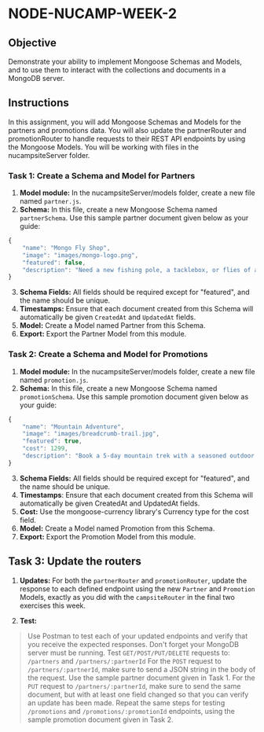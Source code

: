 # NODE-NUCAMP-WEEK-2
 
## Objective
Demonstrate your ability to implement Mongoose Schemas and Models, and to use them to interact with the collections and documents in a MongoDB server. 


## Instructions
In this assignment, you will add Mongoose Schemas and Models for the partners and promotions data. You will also update the partnerRouter and promotionRouter to handle requests to their REST API endpoints by using the Mongoose Models. You will be working with files in the nucampsiteServer folder.



### Task 1: Create a Schema and Model for Partners

1. **Model module:** In the nucampsiteServer/models folder, create a new file named `partner.js`.
2. **Schema:** In this file, create a new Mongoose Schema named `partnerSchema`. Use this sample partner document given below as your guide:
```javascript
{
    "name": "Mongo Fly Shop",
    "image": "images/mongo-logo.png",
    "featured": false,
    "description": "Need a new fishing pole, a tacklebox, or flies of all kinds? Stop by Mongo Fly Shop."
}
```
3. **Schema Fields:** All fields should be required except for "featured", and the name should be unique. 
4. **Timestamps:** Ensure that each document created from this Schema will automatically be given `CreatedAt` and `UpdatedAt` fields.
5. **Model:** Create a Model named Partner from this Schema. 
6. **Export:** Export the Partner Model from this module. 


### Task 2: Create a Schema and Model for Promotions

1. **Model module:** In the nucampsiteServer/models folder, create a new file named `promotion.js`.
2. **Schema:** In this file, create a new Mongoose Schema named `promotionSchema`. Use this sample promotion document given below as your guide:
```javascript
{
    "name": "Mountain Adventure",
    "image": "images/breadcrumb-trail.jpg",
    "featured": true,
    "cost": 1299,
    "description": "Book a 5-day mountain trek with a seasoned outdoor guide! Fly fishing equipment and lessons provided."
}
```
3. **Schema Fields:** All fields should be required except for "featured", and the name should be unique. 
4. **Timestamps**: Ensure that each document created from this Schema will automatically be given CreatedAt and UpdatedAt fields.
5. **Cost:** Use the mongoose-currency library's Currency type for the cost field.
6. **Model:** Create a Model named Promotion from this Schema. 
7. **Export:** Export the Promotion Model from this module. 


## Task 3: Update the routers
1. **Updates:** For both the `partnerRouter` and `promotionRouter`, update the response to each defined endpoint using the new `Partner` and `Promotion` Models, exactly as you did with the `campsiteRouter` in the final two exercises this week. 


2. **Test:** 
> Use Postman to test each of your updated endpoints and verify that you receive the expected responses. Don't forget your MongoDB server must be running. 
> Test `GET/POST/PUT/DELETE` requests to: `/partners` and `/partners/:partnerId`
> For the `POST` request to `/partners/:partnerId`, make sure to send a JSON string in the body of the request. Use the sample partner document given in Task 1. 
> For the `PUT` request to `/partners/:partnerId`, make sure to send the same document, but with at least one field changed so that you can verify an update has been made. 
> Repeat the same steps for testing `/promotions` and `/promotions/:promotionId` endpoints, using the sample promotion document given in Task 2.
